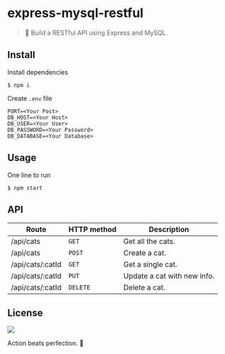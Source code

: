 # express-mysql-restful

> 💉 Build a RESTful API using Express and MySQL.

## Install

Install dependencies
```
$ npm i
```
Create `.env` file
```
PORT=<Your Post>
DB_HOST=<Your Host>
DB_USER=<Your User>
DB_PASSWORD=<Your Password>
DB_DATABASE=<Your Database>
```

## Usage

One line to run
```
$ npm start
```

## API

| Route            | HTTP method | Description                 |
|------------------|-------------|-----------------------------|
| /api/cats        | `GET`       | Get all the cats.           |
| /api/cats        | `POST`      | Create a cat.               |
| /api/cats/:catId | `GET`       | Get a single cat.           |
| /api/cats/:catId | `PUT`       | Update a cat with new info. |
| /api/cats/:catId | `DELETE`    | Delete a cat.               |

## License

![](https://img.shields.io/github/license/cuongw/express-mysql-restful.svg?style=flat-square)


<!-- INSPIRATIONAL_QUOTE_START -->
Action beats perfection.
👻
<!-- INSPIRATIONAL_QUOTE_END -->
